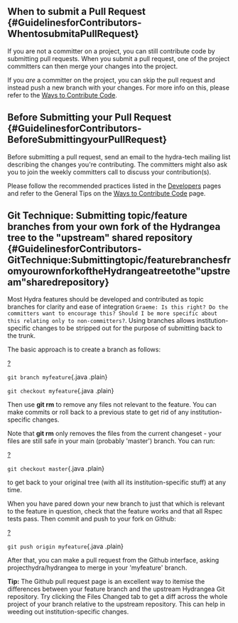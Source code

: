 ## When to submit a Pull Request {#GuidelinesforContributors-WhentosubmitaPullRequest}

If you are not a committer on a project, you can still contribute code by submitting pull requests. When you submit a pull request, one of the project committers can then merge your changes into the project.

If you *are* a committer on the project, you can skip the pull request and instead push a new branch with your changes. For more info on this, please refer to the [Ways to Contribute Code](/display/hydra/Ways+to+Contribute+Code).

## Before Submitting your Pull Request {#GuidelinesforContributors-BeforeSubmittingyourPullRequest}

Before submitting a pull request, send an email to the hydra-tech mailing list describing the changes you're contributing. The committers might also ask you to join the weekly committers call to discuss your contribution(s).

Please follow the recommended practices listed in the [Developers](/display/hydra/Developers) pages and refer to the General Tips on the [Ways to Contribute Code](/display/hydra/Ways+to+Contribute+Code) page.

## Git Technique: Submitting topic/feature branches from your own fork of the Hydrangea tree to the "upstream" shared repository {#GuidelinesforContributors-GitTechnique:Submittingtopic/featurebranchesfromyourownforkoftheHydrangeatreetothe"upstream"sharedrepository}

Most Hydra features should be developed and contributed as topic branches for clarity and ease of integration ﻿`Graeme: Is this right? Do the committers want to encourage this? Should I be more specific about this relating only to non-committers?`. Using branches allows institution-specific changes to be stripped out for the purpose of submitting back to the trunk.

The basic approach is to create a branch as follows:

[?](#)

`git branch myfeature`{.java .plain}

`git checkout myfeature`{.java .plain}

Then use **git rm** to remove any files not relevant to the feature. You can make commits or roll back to a previous state to get rid of any institution-specific changes.

Note that **git rm** only removes the files from the current changeset - your files are still safe in your main (probably 'master') branch. You can run:

[?](#)

`git checkout master`{.java .plain}

to get back to your original tree (with all its institution-specific stuff) at any time.

When you have pared down your new branch to just that which is relevant to the feature in question, check that the feature works and that all Rspec tests pass. Then commit and push to your fork on Github:

[?](#)

`git push origin myfeature`{.java .plain}

After that, you can make a pull request from the Github interface, asking projecthydra/hydrangea to merge in your 'myfeature' branch.

**Tip:** The Github pull request page is an excellent way to itemise the differences between your feature branch and the upstream Hydrangea Git repository. Try clicking the Files Changed tab to get a diff across the whole project of your branch relative to the upstream repository. This can help in weeding out institution-specific changes.
